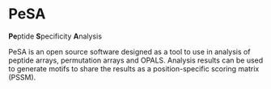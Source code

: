 # PeSA
**Pe**ptide **S**pecificity **A**nalysis

PeSA is an open source software designed as a tool to use in analysis of peptide arrays, permutation arrays and OPALS. 
Analysis results can be used to generate motifs to share the results as a position-specific scoring matrix (PSSM).
